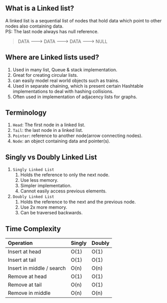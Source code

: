 ## What is a Linked list?
A linked list is a sequential list of nodes that hold data which point to other nodes also containing data.<br />
PS: The last node always has null reference.

> DATA ---> DATA ---> DATA ---> NULL

## Where are Linked lists used?
1. Used in many list, Queue & stack implementation.
2. Great for creating circular lists.
3. can easily model real world objects such as trains.
4. Used in separate chaining, which is present certain Hashtable implementations to deal with hashing collisions.
5. Often used in implementation of adjacency lists for graphs.

## Terminology
1. `Head`: The first node in a linked list.
2. `Tail`: the last node in a linked list.
3. `Pointer`: reference to another node(arrow connecting nodes).
4. `Node`: an object containing data and pointer(s).

## Singly vs Doubly Linked List
1. `Singly Linked List` 
   1. Holds the reference to only the next node.
   2. Use less memory.
   3. Simpler implementation.
   4. Cannot easily access previous elements.
2. `Doubly Linked List`
   1. Holds the reference to the next and the previous node.
   2. Use 2x more memory.
   3. Can be traversed backwards.

## Time Complexity
| Operation                 | Singly | Doubly |
|:--------------------------|:-------|:-------|
| Insert at head            | O(1)   | O(1)   |
| Insert at tail            | O(1)   | O(1)   |
| Insert in middle / search | O(n)   | O(n)   |
| Remove at head            | O(1)   | O(1)   |
| Remove at tail            | O(n)   | O(1)   |
| Remove in middle          | O(n)   | O(n)   |
